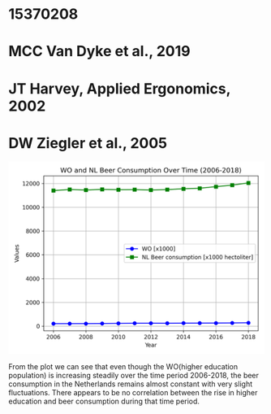 # 15370208
# MCC Van Dyke et al., 2019
# JT Harvey, Applied Ergonomics, 2002
# DW Ziegler et al., 2005

![WO and Beer consumption plot](./WO_Beer_Consumption_Plot.png)

From the plot we can see that even though the WO(higher education population) is increasing steadily over the time period 2006-2018, the beer consumption in the Netherlands remains almost constant with very slight fluctuations. There appears to be no correlation between the rise in higher education and beer consumption during that time period. 
